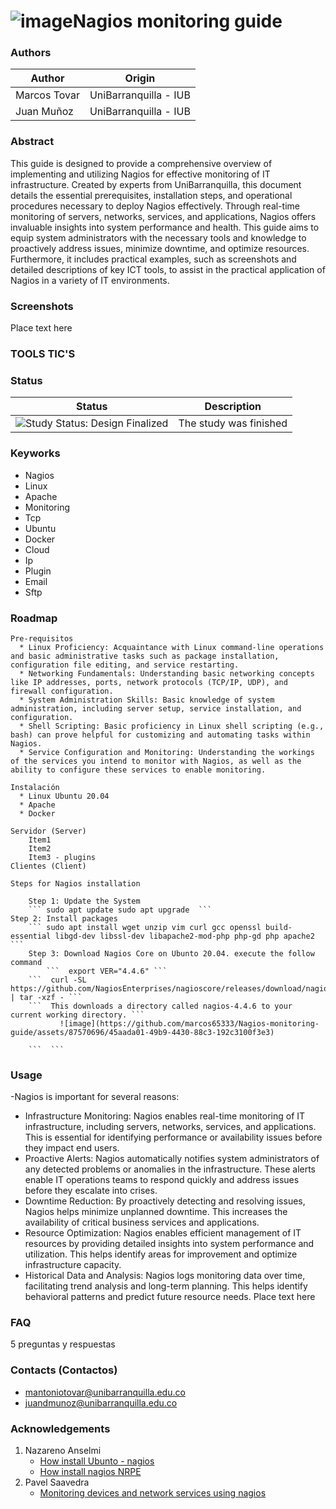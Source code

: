 ![image](https://github.com/marcos65333/Nagios-monitoring-guide/assets/87570696/5b6a25a3-8796-442f-a8e8-808e32e95351)Nagios monitoring guide
=================

### Authors 
| Author                | Origin                               |
| --------------------- | ------------------------------------ |
| Marcos Tovar          | UniBarranquilla - IUB                |
| Juan Muñoz            | UniBarranquilla - IUB                |

### Abstract
	
This guide is designed to provide a comprehensive overview of implementing and utilizing Nagios for effective monitoring of IT infrastructure. Created by experts from UniBarranquilla, this document details the essential prerequisites, installation steps, and operational procedures necessary to deploy Nagios effectively. Through real-time monitoring of servers, networks, services, and applications, Nagios offers invaluable insights into system performance and health. This guide aims to equip system administrators with the necessary tools and knowledge to proactively address issues, minimize downtime, and optimize resources. Furthermore, it includes practical examples, such as screenshots and detailed descriptions of key ICT tools, to assist in the practical application of Nagios in a variety of IT environments.
	

### Screenshots 

Place text here

### TOOLS TIC'S 

	

### Status

| Status            | Description                          |
| ----------------- | ------------------------------------ |
| <img src="https://img.shields.io/badge/Study%20Status-Design%20Finalized-brightgreen.svg" alt="Study Status: Design Finalized"> | The study was finished | 

### Keyworks 
   * Nagios
   * Linux
   * Apache
   * Monitoring
   * Tcp
   * Ubuntu
   * Docker
   * Cloud
   * Ip
   * Plugin
   * Email
   * Sftp

### Roadmap

    Pre-requisitos 
	  * Linux Proficiency: Acquaintance with Linux command-line operations and basic administrative tasks such as package installation, configuration file editing, and service restarting.
	  * Networking Fundamentals: Understanding basic networking concepts like IP addresses, ports, network protocols (TCP/IP, UDP), and firewall configuration.
	  * System Administration Skills: Basic knowledge of system administration, including server setup, service installation, and configuration.
	  * Shell Scripting: Basic proficiency in Linux shell scripting (e.g., bash) can prove helpful for customizing and automating tasks within Nagios.
	  * Service Configuration and Monitoring: Understanding the workings of the services you intend to monitor with Nagios, as well as the ability to configure these services to enable monitoring.
		
    Instalación 
	  * Linux Ubuntu 20.04
	  * Apache
	  * Docker
    
    Servidor (Server)
		Item1
		Item2
		Item3 - plugins 
    Clientes (Client)

    Steps for Nagios installation
    
    	Step 1: Update the System
  	 	``` sudo apt update sudo apt upgrade  ```
   	Step 2: Install packages 
  	 	``` sudo apt install wget unzip vim curl gcc openssl build-essential libgd-dev libssl-dev libapache2-mod-php php-gd php apache2 ```
     	Step 3: Download Nagios Core on Ubunto 20.04. execute the follow command
      		```  export VER="4.4.6" ```
		```  curl -SL https://github.com/NagiosEnterprises/nagioscore/releases/download/nagios-$VER/nagios-$VER.tar.gz | tar -xzf - ```
  		```  This downloads a directory called nagios-4.4.6 to your current working directory. ```
               ![image](https://github.com/marcos65333/Nagios-monitoring-guide/assets/87570696/45aada01-49b9-4430-88c3-192c3100f3e3)

    	```  ```

### Usage 
-Nagios is important for several reasons:

 * Infrastructure Monitoring: Nagios enables real-time monitoring of IT infrastructure, including servers, networks, services, and applications. This is essential for identifying performance 
   or availability issues before they impact end users.
 * Proactive Alerts: Nagios automatically notifies system administrators of any detected problems or anomalies in the infrastructure. These alerts enable IT operations teams to respond quickly 
   and address issues before they escalate into crises.
 * Downtime Reduction: By proactively detecting and resolving issues, Nagios helps minimize unplanned downtime. This increases the availability of critical business services and applications.
 * Resource Optimization: Nagios enables efficient management of IT resources by providing detailed insights into system performance and utilization. This helps identify areas for improvement 
   and optimize infrastructure capacity.
 * Historical Data and Analysis: Nagios logs monitoring data over time, facilitating trend analysis and long-term planning. This helps identify behavioral patterns and predict future resource 
   needs.
Place text here

### FAQ 

5 preguntas y respuestas

### Contacts (Contactos)
 * mantoniotovar@unibarranquilla.edu.co
 * juandmunoz@unibarranquilla.edu.co

### Acknowledgements 
 1. Nazareno Anselmi
    - [How install Ubunto - nagios](https://tecnolitas.com/blog/como-instalar-nagios-en-ubuntu-20-04/)
    - [How install nagios NRPE](https://www.youtube.com/watch?v=7qZv50kweys )
 2. Pavel Saavedra
    - [Monitoring devices and network services using nagios](https://www.youtube.com/watch?v=40nUAYv-zQs&ab_channel=PavelSaavedra)


